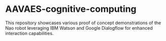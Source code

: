 # AAVAES-cognitive-computing

This repository showcases various proof of concept demonstrations of the Nao robot leveraging IBM Watson and Google Dialogflow for enhanced interaction capabilities.
